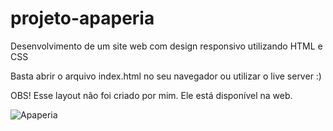 # projeto-apaperia
Desenvolvimento de um site web com design responsivo utilizando HTML e CSS

Basta abrir o arquivo index.html no seu navegador ou utilizar o live server :)

OBS! Esse layout não foi criado por mim. Ele está disponível na web.

![Apaperia](https://user-images.githubusercontent.com/83142980/161563920-2ae0bada-b0ae-4076-ae11-de4144a36c1e.png)
